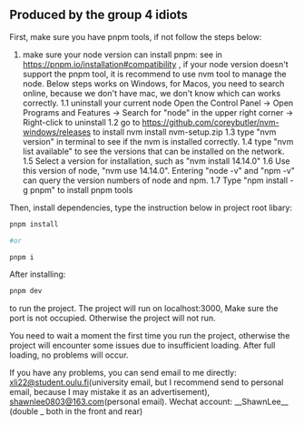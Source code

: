 ## Produced by the group 4 idiots

First, make sure you have pnpm tools, if not follow the steps below:
1. make sure your node version can install pnpm:
   see in https://pnpm.io/installation#compatibility , if your node version doesn't support the pnpm tool, it is recommend to use nvm tool to manage the node. Below steps works on Windows, for Macos, you need to         search online, because we don't have mac, we don't know which can works correctly.
   1.1 uninstall your current node
     Open the Control Panel -> Open Programs and Features -> Search for "node" in the upper right corner -> Right-click to uninstall
   1.2 go to https://github.com/coreybutler/nvm-windows/releases to install nvm
     install nvm-setup.zip
   1.3 type "nvm version" in terminal to see if the nvm is installed correctly.
   1.4 type "nvm list available" to see the versions that can be installed on the network.
   1.5 Select a version for installation, such as "nvm install 14.14.0"
   1.6 Use this version of node, "nvm use 14.14.0". Entering "node -v" and "npm -v" can query the version numbers of node and npm.
   1.7 Type "npm install -g pnpm" to install pnpm tools


Then, install dependencies, type the instruction below in project root libary:

```bash
pnpm install

#or

pnpm i
```

After installing:

```bash
pnpm dev
```

to run the project. The project will run on localhost:3000, Make sure the port is not occupied. Otherwise the project will not run.

You need to wait a moment the first time you run the project, otherwise the project will encounter some issues due to insufficient loading. After full loading, no problems will occur.

If you have any problems, you can send email to me directly: xli22@student.oulu.fi(university email, but I recommend send to personal email, because I may mistake it as an advertisement),  shawnlee0803@163.com(personal email).
Wechat account: \_\_ShawnLee\_\_ (double _ both in the front and rear)
